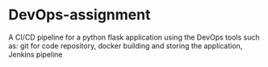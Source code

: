 # DevOps-assignment
 A CI/CD pipeline for a python flask application using the DevOps tools such as: git for code repository, docker building and storing the application, Jenkins pipeline
